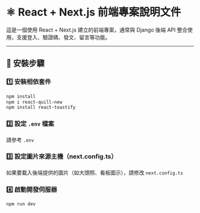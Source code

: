 # ⚛️ React + Next.js 前端專案說明文件

這是一個使用 React + Next.js 建立的前端專案，通常與 Django 後端 API 整合使用，支援登入、驗證碼、發文、留言等功能。

---

## 🚀 安裝步驟

### 1️⃣ 安裝相依套件
```bash
npm install
npm i react-quill-new
npm install react-toastify
```

### 2️⃣ 設定 `.env` 檔案  
請參考 `.env` 


### 3️⃣ 設定圖片來源主機（next.config.ts）
如果要載入後端提供的圖片（如大頭照、看板圖示），請修改 `next.config.ts`

### 4️⃣ 啟動開發伺服器
```bash
npm run dev
```

